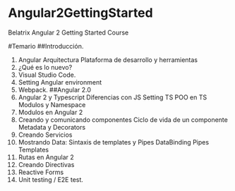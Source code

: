 # Angular2GettingStarted
Belatrix Angular 2 Getting Started Course


#Temario
##Introducción.
1. Angular 
Arquitectura
Plataforma de desarrollo y herramientas
2. ¿Qué es lo nuevo?
3. Visual Studio Code.
4. Setting Angular environment
5. Webpack.
##Angular 2.0
1. Angular 2 y Typescript
Diferencias con JS
Setting TS
POO en TS
Modulos y Namespace
2. Modulos en Angular 2
3. Creando y comunicando componentes
Ciclo de vida de un componente
Metadata y Decorators
4. Creando Servicios
5. Mostrando Data: Sintaxis de templates y Pipes
DataBinding
Pipes
Templates
6. Rutas en Angular 2
7. Creando Directivas
8. Reactive Forms
9. Unit testing / E2E test.
